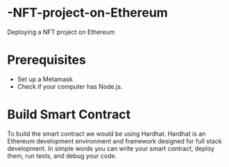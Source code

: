 # -NFT-project-on-Ethereum
Deploying a NFT project on Ethereum


# Prerequisites

- Set up a Metamask 
- Check if your computer has Node.js. 

# Build Smart Contract

To build the smart contract we would be using Hardhat. Hardhat is an Ethereum development environment and framework designed for full stack development. In simple words you can write your smart contract, deploy them, run tests, and debug your code.

  

